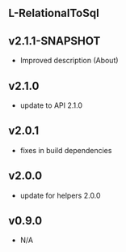 L-RelationalToSql
----------

v2.1.1-SNAPSHOT
---
* Improved description (About)

v2.1.0
---
* update to API 2.1.0

v2.0.1
---
* fixes in build dependencies

v2.0.0
---
* update for helpers 2.0.0

v0.9.0
---
* N/A
